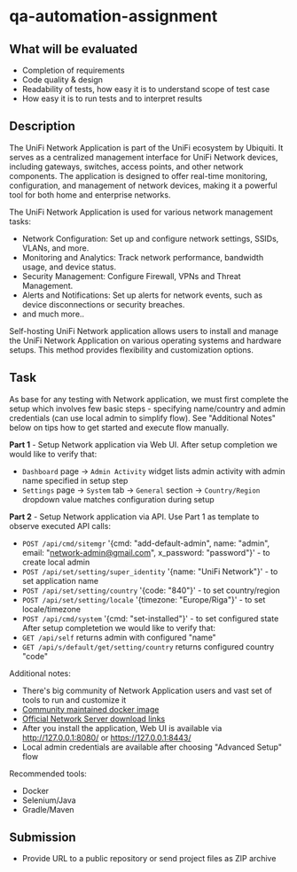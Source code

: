# qa-automation-assignment

## What will be evaluated
- Completion of requirements
- Code quality & design
- Readability of tests, how easy it is to understand scope of test case
- How easy it is to run tests and to interpret results

## Description
The UniFi Network Application is part of the UniFi ecosystem by Ubiquiti. It serves as a centralized management interface for UniFi Network devices, including gateways, switches, access points, and other network components. 
The application is designed to offer real-time monitoring, configuration, and management of network devices, making it a powerful tool for both home and enterprise networks.

The UniFi Network Application is used for various network management tasks:
- Network Configuration: Set up and configure network settings, SSIDs, VLANs, and more.
- Monitoring and Analytics: Track network performance, bandwidth usage, and device status.
- Security Management: Configure Firewall, VPNs and Threat Management.
- Alerts and Notifications: Set up alerts for network events, such as device disconnections or security breaches.
- and much more..

Self-hosting UniFi Network application allows users to install and manage the UniFi Network Application on various operating systems and hardware setups. This method provides flexibility and customization options.

## Task

As base for any testing with Network application, we must first complete the setup which involves few basic steps - specifying name/country and admin credentials (can use local admin to simplify flow).
See "Additional Notes" below on tips how to get started and execute flow manually.

**Part 1** - Setup Network application via Web UI.
After setup completion we would like to verify that:
- `Dashboard` page -> `Admin Activity` widget lists admin activity with admin name specified in setup step
- `Settings` page -> `System` tab -> `General` section -> `Country/Region` dropdown value matches configuration during setup

**Part 2** - Setup Network application via API.
Use Part 1 as template to observe executed API calls:
- `POST /api/cmd/sitemgr`  '{cmd: "add-default-admin", name: "admin", email: "network-admin@gmail.com", x_password: "password"}' - to create local admin
- `POST /api/set/setting/super_identity` '{name: "UniFi Network"}' - to set application name
- `POST /api/set/setting/country` '{code: "840"}' - to set country/region
- `POST /api/set/setting/locale` '{timezone: "Europe/Riga"}' - to set locale/timezone
- `POST /api/cmd/system` '{cmd: "set-installed"}' - to set configured state
After setup completetion we would like to verify that:
- `GET /api/self` returns admin with configured "name"
- `GET /api/s/default/get/setting/country` returns configured country "code"


Additional notes:
- There's big community of Network Application users and vast set of tools to run and customize it
- [Community maintained docker image](https://hub.docker.com/r/linuxserver/unifi-network-application)
- [Official Network Server download links](https://ui.com/download/releases/network-server)
- After you install the application, Web UI is available via http://127.0.0.1:8080/ or https://127.0.0.1:8443/
- Local admin credentials are available after choosing "Advanced Setup" flow

Recommended tools:
- Docker
- Selenium/Java
- Gradle/Maven

## Submission
- Provide URL to a public repository or send project files as ZIP archive
